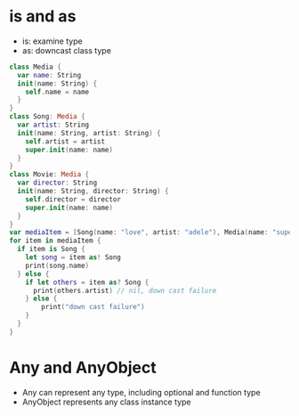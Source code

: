 # is and as

- is: examine type
- as: downcast class type

```swift
class Media {
  var name: String
  init(name: String) {
    self.name = name
  }
}
class Song: Media {
  var artist: String
  init(name: String, artist: String) {
    self.artist = artist
    super.init(name: name)
  }
}
class Movie: Media {
  var director: String
  init(name: String, director: String) {
    self.director = director
    super.init(name: name)
  }
}
var mediaItem = [Song(name: "love", artist: "adele"), Media(name: "super"), Movie(name: "happy", director: "someone")]
for item in mediaItem {
  if item is Song {
    let song = item as! Song
    print(song.name)
  } else {
    if let others = item as? Song {
      print(others.artist) // nil, down cast failure
    } else {
        print("down cast failure")
    }
  }
}
```

# Any and AnyObject

- Any can represent any type, including optional and function type
- AnyObject represents any class instance type